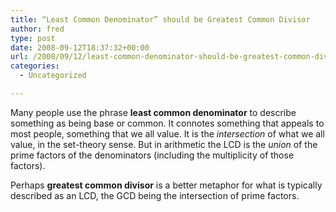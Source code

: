 ```yaml
---
title: “Least Common Denominator” should be Greatest Common Divisor
author: fred
type: post
date: 2008-09-12T18:37:32+00:00
url: /2008/09/12/least-common-denominator-should-be-greatest-common-divisor/
categories:
  - Uncategorized

---
```

Many people use the phrase **least common denominator** to describe something as being base or common. It connotes something that appeals to most people, something that we all value. It is the _intersection_ of what we all value, in the set-theory sense. But in arithmetic the LCD is the _union_ of the prime factors of the denominators (including the multiplicity of those factors).

Perhaps **greatest common divisor** is a better metaphor for what is typically described as an LCD, the GCD being the intersection of prime factors.